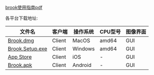 
 [brook使用指南pdf](brook使用指南pdf)
 
各平台下载地址: 

文件名|  客户端|  操作系统|  CPU型号|  图像界面
--- | --- | ---| ---|  --- 
[Brook.dmg​](Brook.dmg​) |	Client|	MacOS|	amd64|	GUI
[Brook.Setup.exe](Brook.Setup.exe) |	Client|	Windows|	amd64|	GUI
[App Store](https://itunes.apple.com/us/app/brook-brook-shadowsocks-vpn-proxy/id1216002642) |	Client|	iOS|	-|	GUI
[Brook.apk](Brook.apk) |	Client|	Android|	-|	GUI

